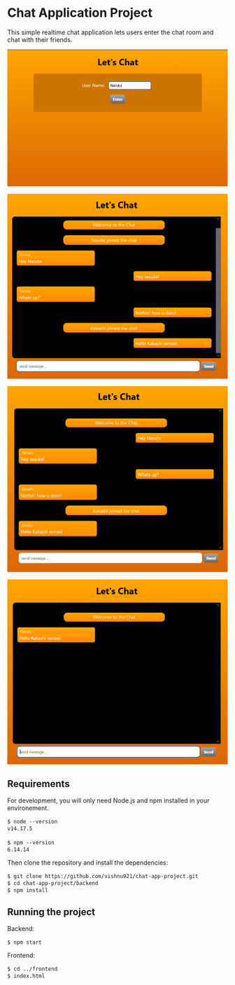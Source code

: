 # Chat Application Project

This simple realtime chat application lets users enter the chat room and chat with their friends.

![Screenshot of demo](./screenshots/enter.png)

![Screenshot of demo](./screenshots/user1.png)

![Screenshot of demo](./screenshots/user2.png)

![Screenshot of demo](./screenshots/user3.png)

## Requirements

For development, you will only need Node.js and npm installed in your environement.

```
$ node --version
v14.17.5

$ npm --version
6.14.14
```

Then clone the repository and install the dependencies:

```
$ git clone https://github.com/vishnu921/chat-app-project.git
$ cd chat-app-project/backend
$ npm install
```

## Running the project

Backend:

```
$ npm start
```

Frontend:

```
$ cd ../frontend
$ index.html
```
